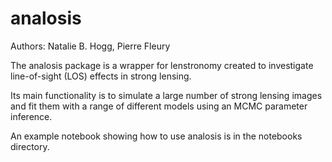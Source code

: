 # analosis

Authors: Natalie B. Hogg, Pierre Fleury

The analosis package is a wrapper for lenstronomy created to investigate line-of-sight (LOS) effects in strong lensing.

Its main functionality is to simulate a large number of strong lensing images and fit them with a range of different models using an MCMC parameter inference.

An example notebook showing how to use analosis is in the notebooks directory.
